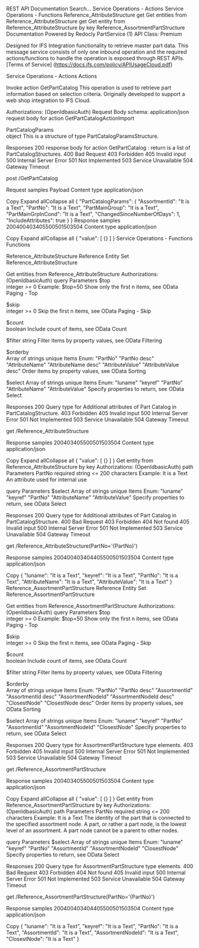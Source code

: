 
REST API Documentation
Search...
Service Operations - Actions
Service Operations - Functions
Reference_AttributeStructure
get
Get entities from Reference_AttributeStructure
get
Get entity from Reference_AttributeStructure by key
Reference_AssortmentPartStructure
Documentation Powered by Redocly
PartService (1)
API Class: Premium

Designed for IFS Integration functionality to retrieve master part data.
This message service consists of only one inbound operation and the required actions/functions to handle the operation is exposed through REST APIs.[Terms of Service] (https://docs.ifs.com/policy/APIUsageCloud.pdf)

Service Operations - Actions
Actions

Invoke action GetPartCatalog
This operation is used to retrieve part information based on selection criteria. Originally developed to support a web shop integration to IFS Cloud.

Authorizations:
(OpenIdbasicAuth)
Request Body schema: application/json
request body for action GetPartCatalogActionImport

PartCatalogParams	
object
This is a structure of type PartCatalogParamsStructure.

Responses
200 response body for action GetPartCatalog : return is a list of PartCatalogStructures.
400 Bad Request
403 Forbidden
405 Invalid input
500 Internal Server Error
501 Not Implemented
503 Service Unavailable
504 Gateway Timeout

post
/GetPartCatalog

Request samples
Payload
Content type
application/json

Copy
Expand allCollapse all
{
"PartCatalogParams": {
"AssortmentId": "It is a Text",
"PartNo": "It is a Text",
"PartMainGroup": "It is a Text",
"PartMainGrpInCond": "It is a Text",
"ChangedSinceNumberOfDays": 1,
"IncludeAttributes": true
}
}
Response samples
200400403405500501503504
Content type
application/json

Copy
Expand allCollapse all
{
"value": [
{}
]
}
Service Operations - Functions
Functions

Reference_AttributeStructure
Reference Entity Set Reference_AttributeStructure

Get entities from Reference_AttributeStructure
Authorizations:
(OpenIdbasicAuth)
query Parameters
$top	
integer >= 0
Example: $top=50
Show only the first n items, see OData Paging - Top

$skip	
integer >= 0
Skip the first n items, see OData Paging - Skip

$count	
boolean
Include count of items, see OData Count

$filter	
string
Filter items by property values, see OData Filtering

$orderby	
Array of strings unique
Items Enum: "PartNo" "PartNo desc" "AttributeName" "AttributeName desc" "AttributeValue" "AttributeValue desc"
Order items by property values, see OData Sorting

$select	
Array of strings unique
Items Enum: "luname" "keyref" "PartNo" "AttributeName" "AttributeValue"
Specify properties to return, see OData Select

Responses
200 Query type for Additional attributes of Part Catalog in PartCatalogStructure.
403 Forbidden
405 Invalid input
500 Internal Server Error
501 Not Implemented
503 Service Unavailable
504 Gateway Timeout

get
/Reference_AttributeStructure

Response samples
200403405500501503504
Content type
application/json

Copy
Expand allCollapse all
{
"value": [
{}
]
}
Get entity from Reference_AttributeStructure by key
Authorizations:
(OpenIdbasicAuth)
path Parameters
PartNo
required
string <= 200 characters
Example: It is a Text
An attribute used for internal use

query Parameters
$select	
Array of strings unique
Items Enum: "luname" "keyref" "PartNo" "AttributeName" "AttributeValue"
Specify properties to return, see OData Select

Responses
200 Query type for Additional attributes of Part Catalog in PartCatalogStructure.
400 Bad Request
403 Forbidden
404 Not found
405 Invalid input
500 Internal Server Error
501 Not Implemented
503 Service Unavailable
504 Gateway Timeout

get
/Reference_AttributeStructure(PartNo='{PartNo}')

Response samples
200400403404405500501503504
Content type
application/json

Copy
{
"luname": "It is a Text",
"keyref": "It is a Text",
"PartNo": "It is a Text",
"AttributeName": "It is a Text",
"AttributeValue": "It is a Text"
}
Reference_AssortmentPartStructure
Reference Entity Set Reference_AssortmentPartStructure

Get entities from Reference_AssortmentPartStructure
Authorizations:
(OpenIdbasicAuth)
query Parameters
$top	
integer >= 0
Example: $top=50
Show only the first n items, see OData Paging - Top

$skip	
integer >= 0
Skip the first n items, see OData Paging - Skip

$count	
boolean
Include count of items, see OData Count

$filter	
string
Filter items by property values, see OData Filtering

$orderby	
Array of strings unique
Items Enum: "PartNo" "PartNo desc" "AssortmentId" "AssortmentId desc" "AssortmentNodeId" "AssortmentNodeId desc" "ClosestNode" "ClosestNode desc"
Order items by property values, see OData Sorting

$select	
Array of strings unique
Items Enum: "luname" "keyref" "PartNo" "AssortmentId" "AssortmentNodeId" "ClosestNode"
Specify properties to return, see OData Select

Responses
200 Query type for AssortmentPartStructure type elements.
403 Forbidden
405 Invalid input
500 Internal Server Error
501 Not Implemented
503 Service Unavailable
504 Gateway Timeout

get
/Reference_AssortmentPartStructure

Response samples
200403405500501503504
Content type
application/json

Copy
Expand allCollapse all
{
"value": [
{}
]
}
Get entity from Reference_AssortmentPartStructure by key
Authorizations:
(OpenIdbasicAuth)
path Parameters
PartNo
required
string <= 200 characters
Example: It is a Text
The identity of the part that is connected to the specified assortment node. A part, or rather a part node, is the lowest level of an assortment. A part node cannot be a parent to other nodes.

query Parameters
$select	
Array of strings unique
Items Enum: "luname" "keyref" "PartNo" "AssortmentId" "AssortmentNodeId" "ClosestNode"
Specify properties to return, see OData Select

Responses
200 Query type for AssortmentPartStructure type elements.
400 Bad Request
403 Forbidden
404 Not found
405 Invalid input
500 Internal Server Error
501 Not Implemented
503 Service Unavailable
504 Gateway Timeout

get
/Reference_AssortmentPartStructure(PartNo='{PartNo}')

Response samples
200400403404405500501503504
Content type
application/json

Copy
{
"luname": "It is a Text",
"keyref": "It is a Text",
"PartNo": "It is a Text",
"AssortmentId": "It is a Text",
"AssortmentNodeId": "It is a Text",
"ClosestNode": "It is a Text"
}
